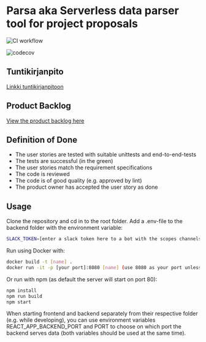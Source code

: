 # Parsa aka Serverless data parser tool for project proposals

![CI workflow](https://github.com/Ohtu-org/Serverless-data-parser-tool-for-project-proposals/actions/workflows/main.yml/badge.svg)

![codecov](https://codecov.io/gh/Ohtu-org/Serverless-data-parser-tool-for-project-proposals/branch/main/graph/badge.svg?token=S2MQ8HYQ94)

## Tuntikirjanpito  
[Linkki tuntikirjanpitoon](https://docs.google.com/spreadsheets/d/1cuh5_3st2fF5PlzxUwkLurNdqGqkFm90v7kIZbUjTgg/edit#gid=2125689465)

## Product Backlog
[View the product backlog here](https://github.com/orgs/Ohtu-org/projects/1/views/1?layout=board)

## Definition of Done
- The user stories are tested with suitable unittests and end-to-end-tests
- The tests are successful (in the green) 
- The user stories match the requirement specifications
- The code is reviewed
- The code is of good quality (e.g. approved by lint)
- The product owner has accepted the user story as done

## Usage
Clone the repository and cd in to the root folder. Add a .env-file to the backend folder with the environment variable:
```bash
SLACK_TOKEN=[enter a slack token here to a bot with the scopes channels:history and users:read]
```
Run using Docker with:
```bash
docker build -t [name] .  
docker run -it -p [your port]:8080 [name] (use 8080 as your port unless you want to change the backend port within the frontend code)
```
Or run with npm (as default the server will start on port 80):
```bash
npm install  
npm run build  
npm start  
```  
When starting frontend and backend separately from their respective folder (e.g. while developing), you can use environment variables REACT_APP_BACKEND_PORT and PORT to 
choose on which port the backend serves data (both variables should be used at the same time).
